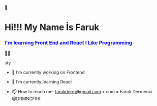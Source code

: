  👋

### <h1>Hi!!!   My Name İs Faruk </h1>
<h3 style="color:blue"> I'm learning Front End and React  I Like Programming</h3>
🎱🌳

sty

- 🔭 I’m currently working on Frontend
- 🌱 I’m currently learning React

- 📫 How to reach me: farukderm@gmail.com    x.com = Faruk Dermenci  @DRMNCFRK



